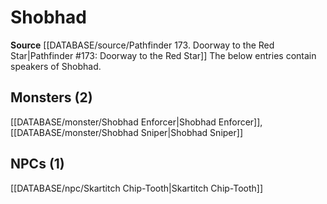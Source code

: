 ﻿---
id: '97'
name: Shobhad
rarity: Rare
source: '[[DATABASE/source/Pathfinder 173. Doorway to the Red Star|Pathfinder #173:
  Doorway to the Red Star]]'
trait:
- '[[DATABASE/trait/Rare|Rare]]'
type: Language

---
# Shobhad

**Source** [[DATABASE/source/Pathfinder 173. Doorway to the Red Star|Pathfinder #173: Doorway to the Red Star]]
The below entries contain speakers of Shobhad.

## Monsters (2)

[[DATABASE/monster/Shobhad Enforcer|Shobhad Enforcer]], [[DATABASE/monster/Shobhad Sniper|Shobhad Sniper]]

## NPCs (1)

[[DATABASE/npc/Skartitch Chip-Tooth|Skartitch Chip-Tooth]]